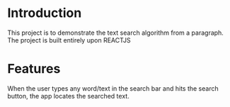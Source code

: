 <h1>Introduction</h1>
<p>This project is to demonstrate the text search algorithm from a paragraph. The project is built entirely upon REACTJS</p>
<h1>Features</h1>
<p>When the user types any word/text in the search bar and hits the search button, the app locates the searched text.</p>
